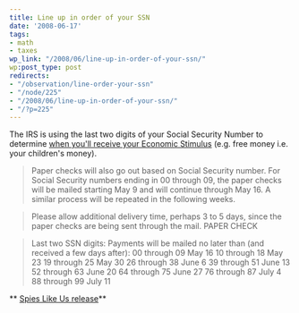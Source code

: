 ```yaml
---
title: Line up in order of your SSN
date: '2008-06-17'
tags:
- math
- taxes
wp_link: "/2008/06/line-up-in-order-of-your-ssn/"
wp:post_type: post
redirects:
- "/observation/line-order-your-ssn"
- "/node/225"
- "/2008/06/line-up-in-order-of-your-ssn/"
- "/?p=225"
---
```


The IRS is using the last two digits of your Social Security Number to determine [when you'll receive your Economic Stimulus](http://www.irs.gov/irs/article/0,,id=180250,00.html) (e.g. free money i.e. your children's money).

>

> Paper checks will also go out based on Social Security number. For Social Security numbers ending in 00 through 09, the paper checks will be mailed starting May 9 and will continue through May 16. A similar process will be repeated in the following weeks.

> Please allow additional delivery time, perhaps 3 to 5 days, since the paper checks are being sent through the mail.
PAPER CHECK

> Last two SSN digits:
Payments will be mailed no later than (and received a few days after):
00 through 09 May 16
10 through 18 May 23
19 through 25 May 30
26 through 38 June 6
39 through 51 June 13
52 through 63 June 20
64 through 75 June 27
76 through 87 July 4
88 through 99 July 11

** [Spies Like Us release](http://www.chainreaction-community.net/?spies_like_us)**
